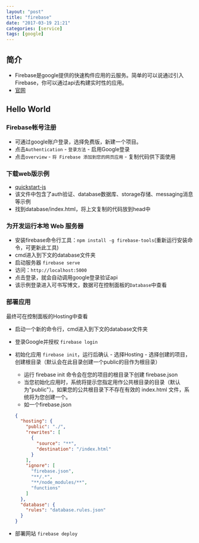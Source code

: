 ```yaml
---
layout: "post"
title: "firebase"
date: "2017-03-19 21:21"
categories: [service]
tags: [google]
---
```


## 简介

- Firebase是google提供的快速构件应用的云服务。简单的可以说通过引入Firebase，你可以通过api去构建实时性的应用。
- [官网](https://firebase.google.com/)

## Hello World

### Firebase帐号注册

- 可通过google账户登录，选择免费版，新建一个项目。
- 点击`Authentication` - `登录方法` - 启用Google登录
- 点击`overview` - `将 Firebase 添加到您的网页应用` - 复制代码供下面使用

### 下载web版示例

- [quickstart-js](https://github.com/firebase/quickstart-js)
- 该文件中包含了auth验证、database数据库、storage存储、messaging消息等示例
- 找到database/index.html，将上文复制的代码放到head中

### 为开发运行本地 Web 服务器

- 安装firebase命令行工具：`npm install -g firebase-tools`(重新运行安装命令，可更新此工具)
- cmd进入到下文的database文件夹
- 启动服务器 `firebase serve`
- 访问：`http://localhost:5000`
- 点击登录，就会自动调用google登录验证api
- 该示例登录进入可书写博文，数据可在控制面板的`Database`中查看

### 部署应用

最终可在控制面板的Hosting中查看
- 启动一个新的命令行，cmd进入到下文的database文件夹
- 登录Google并授权 `firebase login`
- 初始化应用 `firebase init`，运行后确认 - 选择Hosting - 选择创建的项目，创建根目录（默认会在此目录创建一个public的目作为根目录）
    - 运行 firebase init 命令会在您的项目的根目录下创建 firebase.json
    - 当您初始化应用时，系统将提示您指定用作公共根目录的目录（默认为"public"）。如果您的公共根目录下不存在有效的 index.html 文件，系统将为您创建一个。
    - 如一个firebase.json

    ```json
    {
      "hosting": {
        "public": "./",
        "rewrites": [
          {
            "source": "**",
            "destination": "/index.html"
          }
        ],
        "ignore": [
          "firebase.json",
          "**/.*",
          "**/node_modules/**",
          "functions"
        ]
      },
      "database": {
        "rules": "database.rules.json"
      }
    }
    ```

- 部署网站 `firebase deploy`
